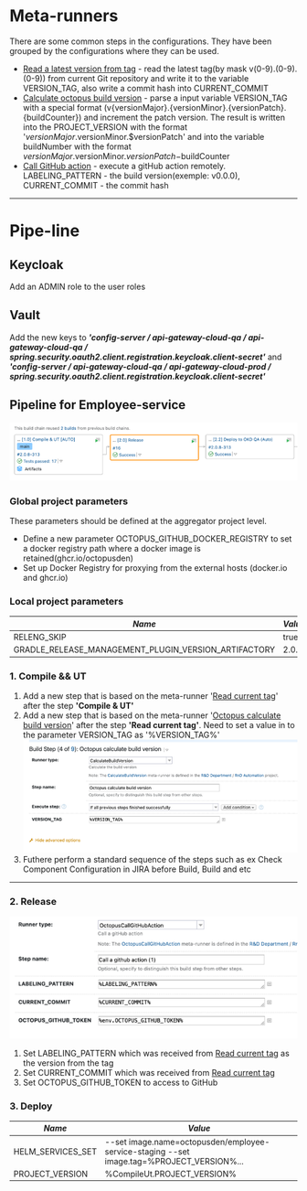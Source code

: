 # Meta-runners

There are some common steps in the configurations.
They have been grouped by the configurations where they can be used.

- [Read a latest version from tag](ReadVersionFromLatestTag.xml) - read the latest tag(by mask v(0-9).(0-9).(0-9)) from current Git repository and write it to the variable VERSION_TAG, also write a commit hash into CURRENT_COMMIT
- [Calculate octopus build version](CalculateBuildVersion.xml) - parse a input variable VERSION_TAG with a special format (v{versionMajor}.{versionMinor}.{versionPatch}.{buildCounter}) and increment the patch version. The result is written into the PROJECT_VERSION with the format '$versionMajor.$versionMinor.$versionPatch' and into the variable buildNumber with the format $versionMajor.$versionMinor.$versionPatch-$buildCounter
- [Call GitHub action](OctopusCallGitHubAction.xml) - execute a gitHub action remotely. LABELING_PATTERN - the build version(exemple: v0.0.0), CURRENT_COMMIT - the commit hash

---
# Pipe-line

## Keycloak

Add an ADMIN role to the user roles

## Vault

Add the new keys to ***'config-server / api-gateway-cloud-qa / api-gateway-cloud-qa / spring.security.oauth2.client.registration.keycloak.client-secret'*** and ***'config-server / api-gateway-cloud-qa / api-gateway-cloud-prod / spring.security.oauth2.client.registration.keycloak.client-secret'***

## Pipeline for Employee-service

![Pipeline](../docs/img/screen0.png)

### Global project parameters

These parameters should be defined at the aggregator project level.

- Define a new parameter OCTOPUS_GITHUB_DOCKER_REGISTRY to set a docker registry path where a docker image is retained(ghcr.io/octopusden)
- Set up Docker Registry for proxying from the external hosts (docker.io and ghcr.io)

### Local project parameters

| ***Name***                                           | ***Value*** |
|------------------------------------------------------|-------------|
| RELENG_SKIP                                          | true        |
 | GRADLE_RELEASE_MANAGEMENT_PLUGIN_VERSION_ARTIFACTORY | 2.0.2       |


### 1. Compile && UT

1. Add a new step that is based on the meta-runner '[Read current tag](../teamcity.meta-runners/ReadVersionFromLatestTag.xml)' after the step **'Compile & UT'**
2. Add a new step that is based on the meta-runner '[Octopus calculate build version](../teamcity.meta-runners/CalculateBuildVersion.xml)' after the step **'Read current tag'**. Need to set a value in to the parameter VERSION_TAG as '%VERSION_TAG%'
   ![Properties](../docs/img/screen2.png)
3. Futhere perform a standard sequence of the steps such as ex Check Component Configuration in JIRA before Build, Build and etc

---
### 2. Release

![Release](../docs/img/screen3.png)

1. Set LABELING_PATTERN which was received from [Read current tag](../teamcity.meta-runners/ReadVersionFromLatestTag.xml) as the version from the tag
2. Set CURRENT_COMMIT which was received from [Read current tag](../teamcity.meta-runners/ReadVersionFromLatestTag.xml)
3. Set OCTOPUS_GITHUB_TOKEN to access to GitHub

### 3. Deploy

| ***Name***        | ***Value***                                                                               |
|-------------------|-------------------------------------------------------------------------------------------|
| HELM_SERVICES_SET | --set image.name=octopusden/employee-service-staging --set image.tag=%PROJECT_VERSION%... |
| PROJECT_VERSION   | %CompileUt.PROJECT_VERSION%                                                               |
